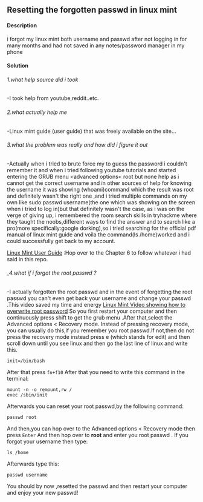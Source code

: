 ## Resetting the forgotten passwd in linux mint
#### **Description**

i forgot my linux mint both username and passwd after not logging in for many months and had not saved in any notes/password manager in my phone

#### **Solution**

###### _1.what help source did i took_
 -I took help from youtube,reddit..etc.
 ###### _2.what actually help me_
-Linux mint guide (user guide) that was freely available on the site...
###### _3.what the problem was really and how did i figure it out_

-Actually when i tried to brute force my to guess the password i couldn't remember it and when i tried following youtube tutorials and started entering the GRUB menu <advanced options< root but none help as i cannot get the correct username and in other sources of help for knowing the username it was showing (whoami)command which the result was root and definitely wasn't the right one ,and i tried multiple commands on my own like sudo passwd username(the one which was showing on the screen when i tried to log in)but that definitely wasn't the case, as i was on the verge of giving up, i remembered the room search skills in tryhackme where they taught the noobs,different ways to find the answer and to search like a pro(more specifically:google dorking),so i tried searching for the official pdf manual of linux mint guide and voila the command(ls /home)worked and i could successfully get back to my account. 

[Linux Mint User Guide](https://linuxmint-user-guide.readthedocs.io/_/downloads/en/latest/pdf/) :Hop over to the Chapter 6 to follow whatever i had said in this repo.

###### _4.what if i forgot the root passwd ?
-I actually forgotten the root passwd and in the event of forgetting the root passwd you can't even get back your username and change your passwd .This video saved my time and energy [Linux Mint Video showing how to overwrite root password](https://youtu.be/8W5CWhg19pI?si=Hq5rFaVmfPqSi9Pu) So you first restart your computer and then continuously press shift to get the grub menu .After that,select the Advanced options < Recovery mode. Instead of pressing recovery mode, you can usually do this,if you remember you root passwd.If not,then do not press the recovery mode instead press e (which stands for edit) and then scroll down until you see linux and then go the last line of linux and write this.
```
init=/bin/bash
```
After that press `fn+f10`
After that you need to write this command in the terminal:
```
mount -n -o remount,rw /
exec /sbin/init 
```
Afterwards you can reset your root passwd,by the following command:
```
passwd root
```
And then,you can hop over to the Advanced options < Recovery mode  then press `Enter`
And then hop over to **root** and enter you root passwd .
If you forgot your username then type:
```
ls /home
```
Afterwards type this:
```
passwd username
```
You should by now ,resetted the passwd and then restart your computer and enjoy your new passwd!



